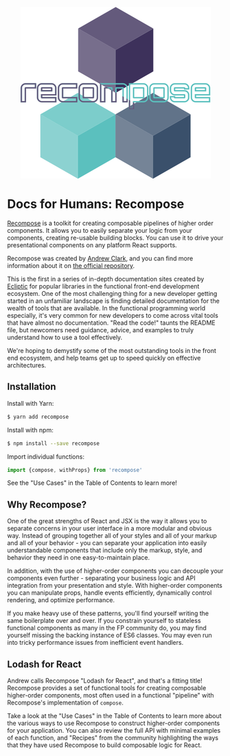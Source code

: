 <div style="text-align: center;"><img src="assets/recompose.png"  />
</div>

# Docs for Humans: Recompose

[Recompose](https://github.com/acdlite/recompose) is a toolkit for creating composable pipelines of higher order components. It allows you to easily separate your logic from your components, creating re-usable building blocks. You can use it to drive your presentational components on any platform React supports.

Recompose was created by [Andrew Clark](https://github.com/acdlite), and you can find more information about it on [the official repository](https://github.com/acdlite/recompose).

This is the first in a series of in-depth documentation sites created by [Ecliptic](http://ecliptic.io) for popular libraries in the functional front-end development ecosystem. One of the most challenging thing for a new developer getting started in an unfamiliar landscape is finding detailed documentation for the wealth of tools that are available. In the functional programming world especially, it's very common for new developers to come across vital tools that have almost no documentation. "Read the code!" taunts the README file, but newcomers need guidance, advice, and examples to truly understand how to use a tool effectively.

We're hoping to demystify some of the most outstanding tools in the front end ecosystem, and help teams get up to speed quickly on effective architectures.

## Installation

Install with Yarn:

```sh
$ yarn add recompose
```

Install with npm:

```sh
$ npm install --save recompose
```

Import individual functions:

```js
import {compose, withProps} from 'recompose'
```

See the "Use Cases" in the Table of Contents to learn more!

## Why Recompose?

One of the great strengths of React and JSX is the way it allows you to separate concerns in your user interface in a more modular and obvious way. Instead of grouping together all of your styles and all of your markup and all of your behavior - you can separate your application into easily understandable components that include only the markup, style, and behavior they need in one easy-to-maintain place.

In addition, with the use of higher-order components you can decouple your components even further - separating your business logic and API integration from your presentation and style. With higher-order components you can manipulate props, handle events efficiently, dynamically control rendering, and optimize performance.

If you make heavy use of these patterns, you'll find yourself writing the same boilerplate over and over. If you constrain yourself to stateless functional components as many in the FP community do, you may find yourself missing the backing instance of ES6 classes. You may even run into tricky performance issues from inefficient event handlers.

## Lodash for React

Andrew calls Recompose "Lodash for React", and that's a fitting title! Recompose provides a set of functional tools for creating composable higher-order components, most often used in a functional "pipeline" with Recompose's implementation of `compose`.

Take a look at the "Use Cases" in the Table of Contents to learn more about the various ways to use Recompose to construct higher-order components for your application. You can also review the full API with minimal examples of each function, and "Recipes" from the community highlighting the ways that they have used Recompose to build composable logic for React.